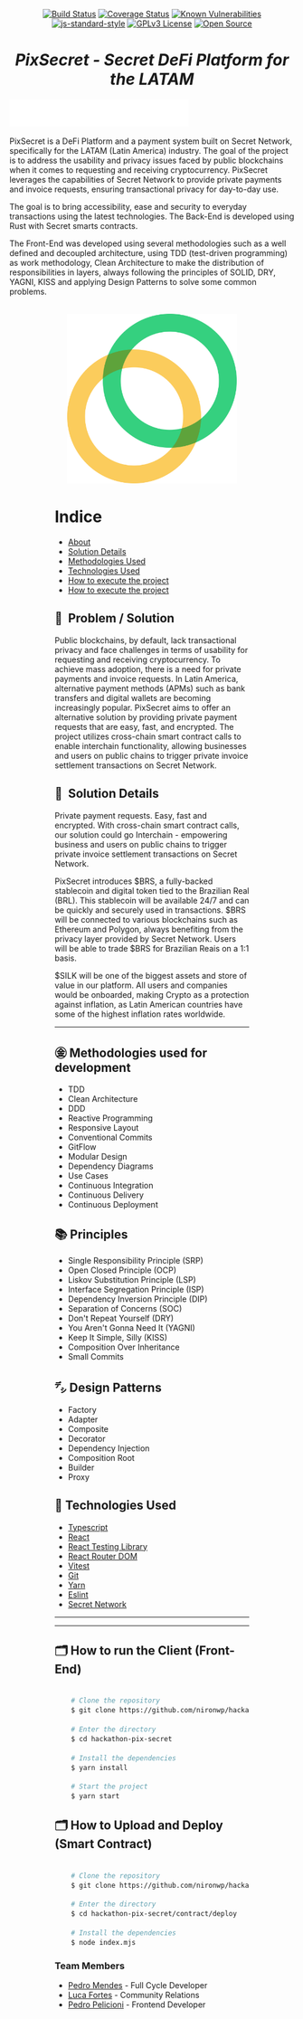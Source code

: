 <div align="center">

[![Build Status](https://travis-ci.org/rmanguinho/clean-react.svg?branch=master)](https://travis-ci.org/rmanguinho/clean-react)
[![Coverage Status](https://coveralls.io/repos/github/rmanguinho/clean-react/badge.svg?branch=master)](https://coveralls.io/github/rmanguinho/clean-react?branch=master)
[![Known Vulnerabilities](https://snyk.io/test/github/rmanguinho/clean-react/badge.svg)](https://snyk.io/test/github/rmanguinho/clean-react)
[![js-standard-style](https://img.shields.io/badge/code%20style-standard-brightgreen.svg)](http://standardjs.com)
[![GPLv3 License](https://img.shields.io/badge/License-GPL%20v3-yellow.svg)](https://opensource.org/licenses/)
[![Open Source](https://badges.frapsoft.com/os/v1/open-source.svg?v=103)](https://opensource.org/)
</div>


<div align='center'>

# *PixSecret - Secret DeFi Platform for the LATAM*
</div>



[![alt text](./public/logo.png "logo")](./public/logo.png)

PixSecret is a DeFi Platform and a payment system built on Secret Network, specifically for the LATAM (Latin America) industry. The goal of the project is to address the usability and privacy issues faced by public blockchains when it comes to requesting and receiving cryptocurrency. PixSecret leverages the capabilities of Secret Network to provide private payments and invoice requests, ensuring transactional privacy for day-to-day use.

The goal is to bring accessibility, ease and security to everyday transactions using the latest technologies. The Back-End is developed using Rust with Secret smarts contracts.

The Front-End was developed using several methodologies such as a well defined and decoupled architecture, using TDD (test-driven programming) as work methodology, Clean Architecture to make the distribution of responsibilities in layers, always following the principles of SOLID, DRY, YAGNI, KISS and applying Design Patterns to solve some common problems.
<br /><br />

<div align="center" style="width: 100%; display: block;">

 <img src="./public/celo.png" width="300px" heigth="300px" />
</div>



</div>


<div style="padding: 0 5rem;">


# Indice

- [About](#ProblemSolution)
- [Solution Details](#SolutionDetails)
- [Methodologies Used](#MethodologiesUsed)
- [Technologies Used](#TechnologiesUsed)
- [How to execute the project](#Execute)
- [How to execute the project](#Execute)

<div id="ProblemSolution">

## 🔖&nbsp; Problem / Solution
</div>


Public blockchains, by default, lack transactional privacy and face challenges in terms of usability for requesting and receiving cryptocurrency. To achieve mass adoption, there is a need for private payments and invoice requests. In Latin America, alternative payment methods (APMs) such as bank transfers and digital wallets are becoming increasingly popular. PixSecret aims to offer an alternative solution by providing private payment requests that are easy, fast, and encrypted. The project utilizes cross-chain smart contract calls to enable interchain functionality, allowing businesses and users on public chains to trigger private invoice settlement transactions on Secret Network.

<div id="SolutionDetails">

## 🔖&nbsp; Solution Details
</div>

Private payment requests. Easy, fast and encrypted. 
With cross-chain smart contract calls, our solution could go Interchain - empowering business and users on public chains to trigger private invoice settlement transactions on Secret Network.

PixSecret introduces $BRS, a fully-backed stablecoin and digital token tied to the Brazilian Real (BRL). This stablecoin will be available 24/7 and can be quickly and securely used in transactions. $BRS will be connected to various blockchains such as Ethereum and Polygon, always benefiting from the privacy layer provided by Secret Network. Users will be able to trade $BRS for Brazilian Reais on a 1:1 basis.

$SILK will be one of the biggest assets and store of value in our platform. All users and companies would be onboarded, making Crypto as a protection against inflation, as Latin American countries have some of the highest inflation rates worldwide.

---

<div id="MethodologiesUsed">

 ## ㊎ Methodologies used for development
</div>


* TDD
* Clean Architecture
* DDD
* Reactive Programming
* Responsive Layout
* Conventional Commits
* GitFlow
* Modular Design
* Dependency Diagrams
* Use Cases
* Continuous Integration
* Continuous Delivery
* Continuous Deployment

## 📚 Principles

* Single Responsibility Principle (SRP)
* Open Closed Principle (OCP)
* Liskov Substitution Principle (LSP)
* Interface Segregation Principle (ISP)
* Dependency Inversion Principle (DIP)
* Separation of Concerns (SOC)
* Don't Repeat Yourself (DRY)
* You Aren't Gonna Need It (YAGNI)
* Keep It Simple, Silly (KISS)
* Composition Over Inheritance
* Small Commits

## ㌥ Design Patterns

* Factory
* Adapter
* Composite
* Decorator
* Dependency Injection
* Composition Root
* Builder
* Proxy

<div id="TechnologiesUsed">

## 🚀 Technologies Used
</div>


* [Typescript](https://www.typescriptlang.org/)
* [React](https://www.typescriptlang.org/)
* [React Testing Library](https://www.typescriptlang.org/)
* [React Router DOM](https://reactrouter.com/en/main)
* [Vitest](https://vitest.dev/)
* [Git](https://git-scm.com/)
* [Yarn](https://yarnpkg.com/)
* [Eslint](https://eslint.org/)
* [Secret Network](https://scrt.network)
  
---
---

<div id="Execute">

## 🗂 How to run the Client (Front-End)
</div>

```bash

    # Clone the repository
    $ git clone https://github.com/nironwp/hackathon-pix-secret.git

    # Enter the directory
    $ cd hackathon-pix-secret

    # Install the dependencies
    $ yarn install

    # Start the project
    $ yarn start
```

## 🗂 How to Upload and Deploy (Smart Contract)

```bash

    # Clone the repository
    $ git clone https://github.com/nironwp/hackathon-pix-secret.git

    # Enter the directory
    $ cd hackathon-pix-secret/contract/deploy

    # Install the dependencies
    $ node index.mjs
```

### Team Members

- [Pedro Mendes](https://www.linkedin.com/in/gopedro/) - Full Cycle Developer
- [Luca Fortes](https://www.linkedin.com/in/lucafortes7/) - Community Relations
- [Pedro Pelicioni](https://www.linkedin.com/in/pedro-pelicioni/) - Frontend Developer

</div>